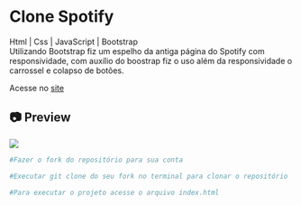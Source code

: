 # Clone Spotify


<p>
Html | Css | JavaScript | Bootstrap<br>
Utilizando Bootstrap fiz um espelho da antiga página do Spotify com responsividade, com auxílio do boostrap fiz o uso além da responsividade o  carrossel e colapso de botões.
</p>

Acesse no [site](https://clonespotify.ml/)<br>

<h2>📷 Preview</h2>

<img src="./cinnamon-20210408-8.gif">

<br>

```bash
#Fazer o fork do repositório para sua conta

#Executar git clone do seu fork no terminal para clonar o repositório

#Para executar o projeto acesse o arquivo index.html
```